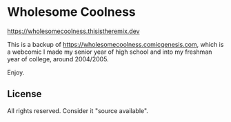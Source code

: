 # Wholesome Coolness

<https://wholesomecoolness.thisistheremix.dev>

This is a backup of <https://wholesomecoolness.comicgenesis.com>, which is a webcomic I made my senior year of high school and into my freshman year of college, around 2004/2005.

Enjoy.

## License

All rights reserved. Consider it "source available".
